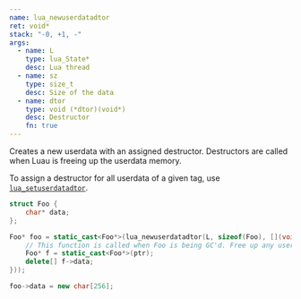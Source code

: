 ```yaml
---
name: lua_newuserdatadtor
ret: void*
stack: "-0, +1, -"
args:
  - name: L
    type: lua_State*
    desc: Lua thread
  - name: sz
    type: size_t
    desc: Size of the data
  - name: dtor
    type: void (*dtor)(void*)
    desc: Destructor
    fn: true
---
```


Creates a new userdata with an assigned destructor. Destructors are called when Luau is freeing up the userdata memory.

To assign a destructor for all userdata of a given tag, use [`lua_setuserdatadtor`](#lua_setuserdatadtor).

```cpp title="Example" hl_lines="5-8"
struct Foo {
	char* data;
};

Foo* foo = static_cast<Foo*>(lua_newuserdatadtor(L, sizeof(Foo), [](void* ptr) {
	// This function is called when Foo is being GC'd. Free up any user-managed resources now.
	Foo* f = static_cast<Foo*>(ptr);
	delete[] f->data;
}));

foo->data = new char[256];
```
